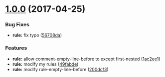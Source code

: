 <a name="1.0.0"></a>
# [1.0.0](https://github.com/lint-config/stylelint-config-sky/compare/56708da...v1.0.0) (2017-04-25)


### Bug Fixes

* **rule:** fix typo ([56708da](https://github.com/lint-config/stylelint-config-sky/commit/56708da))


### Features

* **rule:** allow comment-empty-line-before to except first-nested ([1ac2ee1](https://github.com/lint-config/stylelint-config-sky/commit/1ac2ee1))
* **rule:** modify my rules ([49fabde](https://github.com/lint-config/stylelint-config-sky/commit/49fabde))
* **rule:** modify rule-empty-line-before ([200dcf3](https://github.com/lint-config/stylelint-config-sky/commit/200dcf3))



